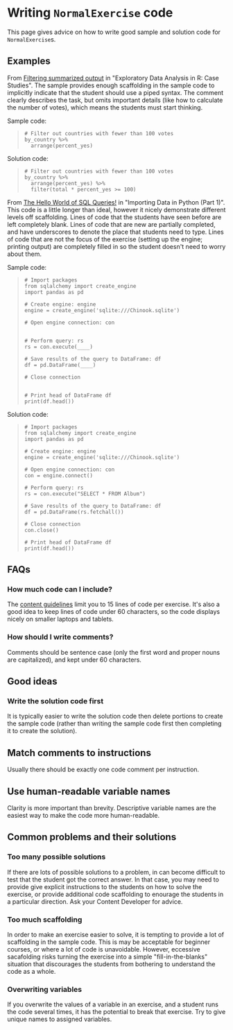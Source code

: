 # Writing `NormalExercise` code

This page gives advice on how to write good sample and solution code for `NormalExercise`s.

## Examples

From [Filtering summarized output](https://campus.datacamp.com/courses/exploratory-data-analysis-in-r-case-study/data-cleaning-and-summarizing-with-dplyr?ex=11) in "Exploratory Data Analysis in R: Case Studies".  The sample provides enough scaffolding in the sample code to implicitly indicate that the student should use a piped syntax. The comment clearly describes the task, but omits important details (like how to calculate the number of votes), which means the students must start thinking.

Sample code:

>     # Filter out countries with fewer than 100 votes
>     by_country %>%
>       arrange(percent_yes)

Solution code:

>     # Filter out countries with fewer than 100 votes
>     by_country %>%
>       arrange(percent_yes) %>%
>       filter(total * percent_yes >= 100)

From [The Hello World of SQL Queries!](https://campus.datacamp.com/courses/importing-data-in-python-part-1/working-with-relational-databases-in-python-3?ex=7) in "Importing Data in Python (Part 1)". This code is a little longer than ideal, however it nicely demonstrate different levels off scaffolding. Lines of code that the students have seen before are left completely blank. Lines of code that are new are partially completed, and have underscores to denote the place that students need to type. Lines of code that are not the focus of the exercise (setting up the engine; printing output) are completely filled in so the student doesn't need to worry about them.

Sample code:

>     # Import packages
>     from sqlalchemy import create_engine
>     import pandas as pd
>     
>     # Create engine: engine
>     engine = create_engine('sqlite:///Chinook.sqlite')
>     
>     # Open engine connection: con
>     
>     
>     # Perform query: rs
>     rs = con.execute(____)
>     
>     # Save results of the query to DataFrame: df
>     df = pd.DataFrame(____)
>     
>     # Close connection
>     
>     
>     # Print head of DataFrame df
>     print(df.head())

Solution code:

>     # Import packages
>     from sqlalchemy import create_engine
>     import pandas as pd
>     
>     # Create engine: engine
>     engine = create_engine('sqlite:///Chinook.sqlite')
>     
>     # Open engine connection: con
>     con = engine.connect()
>     
>     # Perform query: rs
>     rs = con.execute("SELECT * FROM Album")
>     
>     # Save results of the query to DataFrame: df
>     df = pd.DataFrame(rs.fetchall())
>     
>     # Close connection
>     con.close()
>     
>     # Print head of DataFrame df
>     print(df.head())


## FAQs

### How much code can I include?

The [content guidelines](/courses/guidelines/content.html#normalexercise) limit you to 15 lines of code per exercise. It's also a good idea to keep lines of code under 60 characters, so the code displays nicely on smaller laptops and tablets.

### How should I write comments?

Comments should be sentence case (only the first word and proper nouns are capitalized), and kept under 60 characters.


## Good ideas

### Write the solution code first

It is typically easier to write the solution code then delete portions to create the sample code (rather than writing the sample code first then completing it to create the solution).

## Match comments to instructions

Usually there should be exactly one code comment per instruction.

## Use human-readable variable names

Clarity is more important than brevity. Descriptive variable names are the easiest way to make the code more human-readable.


## Common problems and their solutions

### Too many possible solutions

If there are lots of possible solutions to a problem, in can become difficult to test that the student got the correct answer. In that case, you may need to provide give explicit instructions to the students on how to solve the exercise, or provide additional code scaffolding to enourage the students in a particular direction. Ask your Content Developer for advice.

### Too much scaffolding

In order to make an exercise easier to solve, it is tempting to provide a lot of scaffolding in the sample code. This is may be acceptable for beginner courses, or where a lot of code is unavoidable. However, eccessive sacafolding risks turning the exercise into a simple "fill-in-the-blanks" situation that discourages the students from bothering to understand the code as a whole.

### Overwriting variables

If you overwrite the values of a variable in an exercise, and a student runs the code several times, it has the potential to break that exercise. Try to give unique names to assigned variables.
